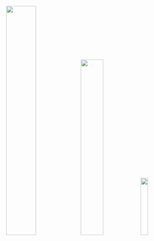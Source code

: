 <p align="center">
  <img width="40%"  src="https://github-readme-stats.vercel.app/api?username=justincdavis&count_private=true&show_icons=true&include_all_commits=false&hide_border=true&hide_title=true" />
  <img width="35%"  src="https://github-readme-streak-stats.herokuapp.com/?user=justincdavis&hide_border=true" />
  <img width="20%" src="https://github-readme-stats.vercel.app/api/top-langs/?username=justincdavis&hide=php" />
</p>
